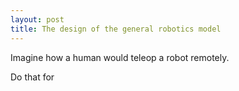 ```yaml
---
layout: post
title: The design of the general robotics model
---
```



Imagine how a human would teleop a robot remotely.

Do that for 

